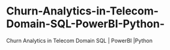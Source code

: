 # Churn-Analytics-in-Telecom-Domain-SQL-PowerBI-Python-
Churn Analytics in Telecom Domain SQL | PowerBI |Python 
